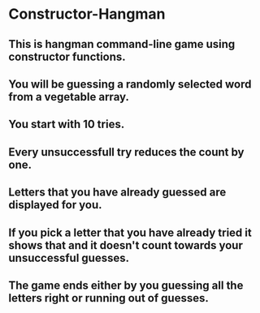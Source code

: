 # Constructor-Hangman


## This is hangman command-line game using constructor functions.

## You will be guessing a randomly selected word from a vegetable array.

## You start with 10 tries.

## Every unsuccessfull try reduces the count by one.

## Letters that you have already guessed are displayed for you.

## If you pick a letter that you have already tried it shows that and it doesn't count towards your unsuccessful guesses.

## The game ends either by you guessing all the letters right or running out of guesses.
